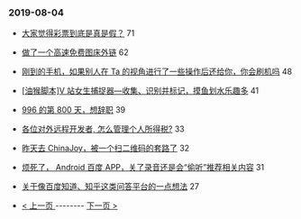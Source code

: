 ### 2019-08-04 
- [大家觉得彩票到底是真是假？](https://www.v2ex.com/t/588823) 71
- [做了一个高速免费图床外链](https://www.v2ex.com/t/588877) 62
- [刚到的手机，如果别人在 Ta 的视角进行了一些操作后还给你，你会刷机吗](https://www.v2ex.com/t/588873) 48
- [[油猴脚本]V 站女生捕捉器—收集、识别并标记，摸鱼划水乐趣多](https://www.v2ex.com/t/588874) 41
- [996 的第 800 天，想辞职](https://www.v2ex.com/t/588933) 39
- [各位对外远程开发者, 怎么管理个人所得税?](https://www.v2ex.com/t/588882) 33
- [昨天去 ChinaJoy，被一个扫二维码的套路了](https://www.v2ex.com/t/588887) 32
- [烦死了， Android 百度 APP，关了录音还是会“偷听”推荐相关内容](https://www.v2ex.com/t/588862) 31
- [关于像百度知道、知乎这类问答平台的一点想法](https://www.v2ex.com/t/588817) 27 

- [ < 上一页 ](https://github.com/able8/v2ex-hot-record/blob/master/2019-08-03.md) -------- [ 下一页 > ](https://github.com/able8/v2ex-hot-record/blob/master/2019-08-05.md)